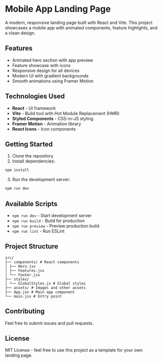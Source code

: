 # Mobile App Landing Page

A modern, responsive landing page built with React and Vite. This project showcases a mobile app with animated components, feature highlights, and a clean design.

## Features

- Animated hero section with app preview
- Feature showcase with icons
- Responsive design for all devices
- Modern UI with gradient backgrounds
- Smooth animations using Framer Motion

## Technologies Used

- **React** - UI framework
- **Vite** - Build tool with Hot Module Replacement (HMR)
- **Styled Components** - CSS-in-JS styling
- **Framer Motion** - Animation library
- **React Icons** - Icon components

## Getting Started

1. Clone the repository
2. Install dependencies:
```bash
npm install
```
3. Run the development server:
```bash
npm run dev
```

## Available Scripts

- `npm run dev` - Start development server
- `npm run build` - Build for production
- `npm run preview` - Preview production build
- `npm run lint` - Run ESLint

## Project Structure

```
src/
├── components/ # React components
│ ├── Hero.jsx
│ ├── Features.jsx
│ └── Footer.jsx
├── styles/
│ └── GlobalStyles.js # Global styles
├── assets/ # Images and other assets
├── App.jsx # Main app component
└── main.jsx # Entry point
```

## Contributing

Feel free to submit issues and pull requests.

## License

MIT License - feel free to use this project as a template for your own landing page.

